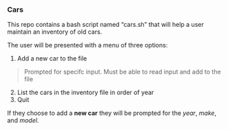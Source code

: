 ### Cars
This repo contains a bash script named “cars.sh” that will help a user maintain an inventory of old cars.
 
 The user will be presented with a menu of three options:
1. Add a new car to the file
> Prompted for specifc input.
> Must be able to read input and add to the file
2. List the cars in the inventory file in order of year
3. Quit

If they choose to add a **new car** they will be prompted for the *year*, *make*, and *model*.
